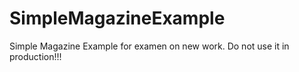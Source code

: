 SimpleMagazineExample
=====================

Simple Magazine Example for examen on new work. Do not use it in production!!!
